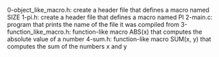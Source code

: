 0-object_like_macro.h: create a header file that defines a macro named SIZE
1-pi.h: create a header file that defines a macro named PI
2-main.c: program that prints the name of the file it was compiled from
3-function_like_macro.h: function-like macro ABS(x) that computes the absolute value of a number
4-sum.h: function-like macro SUM(x, y) that computes the sum of the numbers x and y
